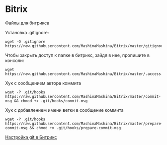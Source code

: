 
# Bitrix
Файлы для битрикса

Установка .gitignore:
```
wget -O .gitignore https://raw.githubusercontent.com/MashinaMashina/Bitrix/master/gitignore
```

Чтобы закрыть доступ к папке в битрикс, зайдя в нее, пропишите в консоли:
```
wget https://raw.githubusercontent.com/MashinaMashina/Bitrix/master/.access.php
```

Хук с сообщением автора коммита
```
wget -P .git/hooks https://raw.githubusercontent.com/MashinaMashina/Bitrix/master/commit-msg && chmod +x .git/hooks/commit-msg
```

Хук с добавлением имени ветки в сообщение коммита
```
wget -P .git/hooks https://raw.githubusercontent.com/MashinaMashina/Bitrix/master/prepare-commit-msg && chmod +x .git/hooks/prepare-commit-msg
```

[Настройка git в Битрикс](https://r-morozov.ru/bitrix/nastrojka-git-gitignore-dlya-bitriks/)
